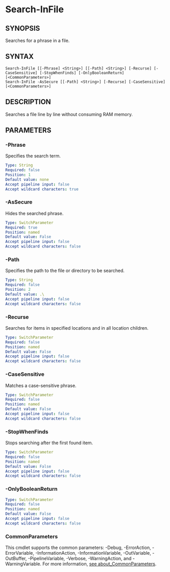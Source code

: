 # Search-InFile

## SYNOPSIS
Searches for a phrase in a file.

[\\]: # (END SYNOPSIS)

## SYNTAX
```
Search-InFile [[-Phrase] <String>] [[-Path] <String>] [-Recurse] [-CaseSensitive] [-StopWhenFinds] [-OnlyBooleanReturn] [<CommonParameters>]Search-InFile -AsSecure [[-Path] <String>] [-Recurse] [-CaseSensitive] [<CommonParameters>]
```

[\\]: # (END SYNTAX)

## DESCRIPTION
Searches a file line by line without consuming RAM memory.

[\\]: # (END DESCRIPTION)

## PARAMETERS

### -Phrase
Specifies the search term.
```yaml
Type: String
Required: false
Position: 1
Default value: none
Accept pipeline input: false
Accept wildcard characters: true
```

### -AsSecure
Hides the searched phrase.
```yaml
Type: SwitchParameter
Required: true
Position: named
Default value: False
Accept pipeline input: false
Accept wildcard characters: false
```

### -Path
Specifies the path to the file or directory to be searched.
```yaml
Type: String
Required: false
Position: 2
Default value: .\
Accept pipeline input: false
Accept wildcard characters: false
```

### -Recurse
Searches for items in specified locations and in all location children.
```yaml
Type: SwitchParameter
Required: false
Position: named
Default value: False
Accept pipeline input: false
Accept wildcard characters: false
```

### -CaseSensitive
Matches a case-sensitive phrase.
```yaml
Type: SwitchParameter
Required: false
Position: named
Default value: False
Accept pipeline input: false
Accept wildcard characters: false
```

### -StopWhenFinds
Stops searching after the first found item.
```yaml
Type: SwitchParameter
Required: false
Position: named
Default value: False
Accept pipeline input: false
Accept wildcard characters: false
```

### -OnlyBooleanReturn

```yaml
Type: SwitchParameter
Required: false
Position: named
Default value: False
Accept pipeline input: false
Accept wildcard characters: false
```

### CommonParameters
This cmdlet supports the common parameters: -Debug, -ErrorAction, -ErrorVariable, -InformationAction, -InformationVariable, -OutVariable, -OutBuffer, -PipelineVariable, -Verbose, -WarningAction, and -WarningVariable. For more information, [see about_CommonParameters](https://docs.microsoft.com/pl-pl/powershell/module/microsoft.powershell.core/about/about_commonparameters).

[\\]: # (END PARAMETERS)

[\\]: # (Generated by PSDocsGenerator)
[\\]: # (https://github.com/akotu235/PSDocsGenerator)
